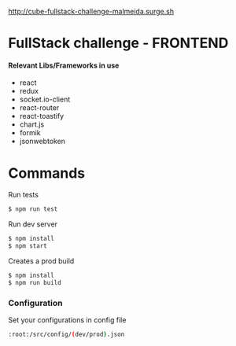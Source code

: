 http://cube-fullstack-challenge-malmeida.surge.sh

# FullStack challenge - FRONTEND

#### Relevant Libs/Frameworks in use

  - react
  - redux
  - socket.io-client
  - react-router
  - react-toastify
  - chart.js
  - formik
  - jsonwebtoken

# Commands

Run tests
```sh
$ npm run test
```

Run dev server
```sh
$ npm install
$ npm start
```

Creates a prod build
```sh
$ npm install
$ npm run build
```

### Configuration
Set your configurations in config file

```sh
:root:/src/config/(dev/prod).json
```
